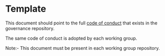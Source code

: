# Template

This document should point to the full [code of conduct](https://github.com/chaoss/governance/blob/master/code-of-conduct.md) that exists in the governance repository.

The same code of conduct is adopted by each working group.

Note:- This document must be present in each working group repository.